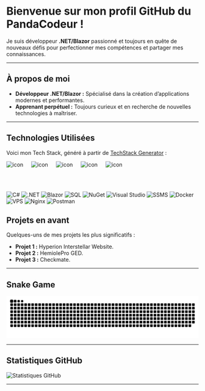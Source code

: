 
# Bienvenue sur mon profil GitHub du PandaCodeur !  
Je suis développeur **.NET/Blazor** passionné et toujours en quête de nouveaux défis pour perfectionner mes compétences et partager mes connaissances.

---

## À propos de moi

- **Développeur .NET/Blazor :** Spécialisé dans la création d’applications modernes et performantes.  
- **Apprenant perpétuel :** Toujours curieux et en recherche de nouvelles technologies à maîtriser.  

---

## Technologies Utilisées

Voici mon Tech Stack, généré à partir de [TechStack Generator](https://github.com/qkrdmstlr3/techstack-generator) :

<div style="display: flex; align-items: flex-start;"><img src="https://techstack-generator.vercel.app/csharp-icon.svg" alt="icon" width="65" height="65" /><img src="https://techstack-generator.vercel.app/docker-icon.svg" alt="icon" width="65" height="65" /><img src="https://techstack-generator.vercel.app/nginx-icon.svg" alt="icon" width="65" height="65" /><img src="https://techstack-generator.vercel.app/github-icon.svg" alt="icon" width="65" height="65" /><img src="https://techstack-generator.vercel.app/restapi-icon.svg" alt="icon" width="65" height="65" /></div>

![C#](https://img.shields.io/badge/C%23-239120?style=for-the-badge&logo=c-sharp&logoColor=white)  ![.NET](https://img.shields.io/badge/.NET-512BD4?style=for-the-badge&logo=.net&logoColor=white)  ![Blazor](https://img.shields.io/badge/Blazor-512BD4?style=for-the-badge&logo=blazor&logoColor=white)  ![SQL](https://img.shields.io/badge/SQL-4479A1?style=for-the-badge&logo=postgresql&logoColor=white)  ![NuGet](https://img.shields.io/badge/NuGet-FF6600?style=for-the-badge&logo=nuget&logoColor=white)  ![Visual Studio](https://img.shields.io/badge/Visual%20Studio-5C2D91?style=for-the-badge&logo=visual-studio&logoColor=white)  ![SSMS](https://img.shields.io/badge/SSMS-CC2927?style=for-the-badge&logo=sql-server&logoColor=white)  ![Docker](https://img.shields.io/badge/Docker-2496ED?style=for-the-badge&logo=docker&logoColor=white)  ![VPS](https://img.shields.io/badge/VPS-2F4F4F?style=for-the-badge&logo=linux&logoColor=white)  ![Nginx](https://img.shields.io/badge/Nginx-009639?style=for-the-badge&logo=nginx&logoColor=white)  ![Postman](https://img.shields.io/badge/Postman-FF6C37?style=for-the-badge&logo=postman&logoColor=white) 

## Projets en avant

Quelques-uns de mes projets les plus significatifs :
- **Projet 1 :** Hyperion Interstellar Website.
- **Projet 2 :** HemiolePro GED.
- **Projet 3 :** Checkmate.

---

## Snake Game


<picture>
  <!-- Version dark -->
  <source media="(prefers-color-scheme: dark)" 
          srcset="https://raw.githubusercontent.com/Lightnyng83/Lightnyng83/output/github-snake-dark.svg" />
  <!-- Version light -->
  <source media="(prefers-color-scheme: light)" 
          srcset="https://raw.githubusercontent.com/Lightnyng83/Lightnyng83/output/github-snake.svg" />
  <!-- Fallback image (si le navigateur ne gère pas prefers-color-scheme) -->
  <img alt="github-snake" 
       src="https://raw.githubusercontent.com/Lightnyng83/Lightnyng83/output/github-snake.svg" />
</picture>


---

## Statistiques GitHub

![Statistiques GitHub](https://github-readme-stats.vercel.app/api?username=Lightnyng83&show_icons=true&theme=radical)

---

